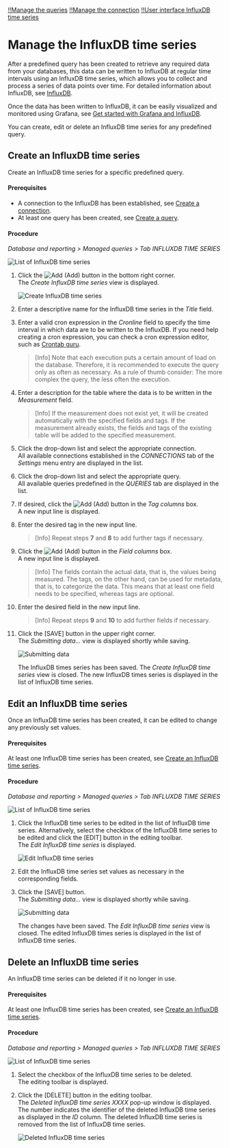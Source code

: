 [!!Manage the queries](./01_ManageQueries.md)
[!!Manage the connection](./04_ManageConnections.md)
[!!User interface InfluxDB time series](../UserInterface/01b_InfluxDBTimeSeries.md)

# Manage the InfluxDB time series

After a predefined query has been created to retrieve any required data from your databases, this data can be written to InfluxDB at regular time intervals using an InfluxDB time series, which allows you to collect and process a series of data points over time. For detailed information about InfluxDB, see [InfluxDB](https://docs.influxdata.com/influxdb/v2.6/).

Once the data has been written to InfluxDB, it can be easily visualized and monitored using Grafana, see [Get started with Grafana and InfluxDB](https://grafana.com/docs/grafana/latest/getting-started/get-started-grafana-influxdb/).

You can create, edit or delete an InfluxDB time series for any predefined query.



## Create an InfluxDB time series

Create an InfluxDB time series for a specific predefined query.

#### Prerequisites

- A connection to the InfluxDB has been established, see [Create a connection](./04_ManageConnections.md#create-a-connection). 
- At least one query has been created, see [Create a query](./01_ManageQueries.md#create-a-query). 

#### Procedure

*Database and reporting > Managed queries > Tab INFLUXDB TIME SERIES*

![List of InfluxDB time series](../../Assets/Screenshots/DatabaseAndReporting/ManagedQueries/InfluxDBTimeSeries/ListInfluxDBTimeSeries.png "[List of InfluxDB time series]")

1. Click the ![Add](../../Assets/Icons/Plus01.png "[Add]") (Add) button in the bottom right corner.   
    The *Create InfluxDB time series* view is displayed.

    ![Create InfluxDB time series](../../Assets/Screenshots/DatabaseAndReporting/ManagedQueries/InfluxDBTimeSeries/CreateInfluxDBTimeSeries.png "[Create InfluxDB time series]")

2. Enter a descriptive name for the InfluxDB time series in the *Title* field.

3. Enter a valid cron expression in the *Cronline* field to specify the time interval in which data are to be written to the InfluxDB. If you need help creating  a cron expression, you can check a cron expression editor, such as [Crontab guru](https://crontab.guru/).

    > [Info] Note that each execution puts a certain amount of load on the database. Therefore, it is recommended to execute the query only as often as necessary. As a rule of thumb consider: The more complex the query, the less often the execution.

4. Enter a description for the table where the data is to be written in the *Measurement* field. 

    > [Info]  If the measurement does not exist yet, it will be created automatically with the specified fields and tags. If the measurement already exists, the fields and tags of the existing table will be added to the specified measurement. 

5. Click the drop-down list and select the appropriate connection.  
    All available connections established in the *CONNECTIONS* tab of the *Settings* menu entry are displayed in the list.

6. Click the drop-down list and select the appropriate query.   
    All available queries predefined in the *QUERIES* tab are displayed in the list.

7. If desired, click the ![Add](../../Assets/Icons/Plus03.png "[Add]") (Add) button in the *Tag columns* box.  
    A new input line is displayed.

8. Enter the desired tag in the new input line.   

    > [Info] Repeat steps **7** and **8** to add further tags if necessary. 

9. Click the ![Add](../../Assets/Icons/Plus03.png "[Add]") (Add) button in the *Field columns* box.  
    A new input line is displayed.

    > [Info] The fields contain the actual data, that is, the values being measured. The tags, on the other hand, can be used for metadata, that is, to categorize the data. This means that at least one field needs to be specified, whereas tags are optional.

10. Enter the desired field in the new input line.    

    > [Info] Repeat steps **9** and **10** to add further fields if necessary.

11. Click the [SAVE] button in the upper right corner.  
    The *Submitting data...* view is displayed shortly while saving. 

    ![Submitting data](../../Assets/Screenshots/DatabaseAndReporting/ManagedQueries/InfluxDBTimeSeries/SubmittingData.png "[Submitting data]")

    [comment]: <> (Screenshot aus NoE test account. OK?)

    The InfluxDB times series has been saved. The *Create InfluxDB time series* view is closed. The new InfluxDB times series is displayed in the list of InfluxDB time series. 



## Edit an InfluxDB time series

Once an InfluxDB time series has been created, it can be edited to change any previously set values.

#### Prerequisites

At least one InfluxDB time series has been created, see [Create an InfluxDB time series](#create-an-influxdb-time-series).

#### Procedure

*Database and reporting > Managed queries > Tab INFLUXDB TIME SERIES*

![List of InfluxDB time series](../../Assets/Screenshots/DatabaseAndReporting/ManagedQueries/InfluxDBTimeSeries/ListInfluxDBTimeSeriesCreated.png "[List of InfluxDB time series]")

[comment]: <> (Screenshot aus NoE test account. OK?)

1. Click the InfluxDB time series to be edited in the list of InfluxDB time series. Alternatively, select the checkbox of the InfluxDB time series to be edited and click the [EDIT] button in the editing toolbar.  
    The *Edit InfluxDB time series* is displayed.

    ![Edit InfluxDB time series](../../Assets/Screenshots/DatabaseAndReporting/ManagedQueries/InfluxDBTimeSeries/EditInfluxDBTimeSeries.png "[Edit InfluxDB time series]")

2. Edit the InfluxDB time series set values as necessary in the corresponding fields.

3. Click the [SAVE] button.   
    The *Submitting data...* view is displayed shortly while saving. 

    ![Submitting data](../../Assets/Screenshots/DatabaseAndReporting/ManagedQueries/InfluxDBTimeSeries/SubmittingData.png "[Submitting data]")

    [comment]: <> (Screenshots aus NoE test account)

    The changes have been saved. The *Edit InfluxDB time series* view is closed. The edited InfluxDB times series is displayed in the list of InfluxDB time series. 



## Delete an InfluxDB time series 

An InfluxDB time series can be deleted if it no longer in use.

#### Prerequisites

At least one InfluxDB time series has been created, see [Create an InfluxDB time series](#create-an-influxdb-time-series).

#### Procedure

*Database and reporting > Managed queries > Tab INFLUXDB TIME SERIES*

![List of InfluxDB time series](../../Assets/Screenshots/DatabaseAndReporting/ManagedQueries/InfluxDBTimeSeries/ListInfluxDBTimeSeriesCreated.png "[List of InfluxDB time series]")

1. Select the checkbox of the InfluxDB time series to be deleted.   
    The editing toolbar is displayed.

2. Click the [DELETE] button in the editing toolbar.  
    The *Deleted InfluxDB time series XXXX* pop-up window is displayed. The number indicates the identifier of the deleted InfluxDB time series as displayed in the *ID* column. The deleted InfluxDB time series is removed from the list of InfluxDB time series.

    ![Deleted InfluxDB time series](../../Assets/Screenshots/DatabaseAndReporting/ManagedQueries/InfluxDBTimeSeries/DeletedInfluxDBTimeSeries.png "[Deleted InfluxDB time series]")

[comment]: <> (Julian: Wie besprochen, bitte Screenshot einbauen, ziehen und zukommen lassen.)


